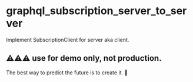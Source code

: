 # graphql_subscription_server_to_server

Implement SubscriptionClient for server aka client.

## ⚠️⚠️⚠️ use for demo only, not production.

<!-- INSPIRATIONAL_QUOTE_START -->
The best way to predict the future is to create it.
🐶
<!-- INSPIRATIONAL_QUOTE_END -->
